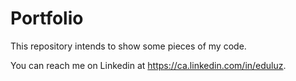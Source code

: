 # Portfolio

This repository intends to show some pieces of my code.

You can reach me on Linkedin at https://ca.linkedin.com/in/eduluz.
